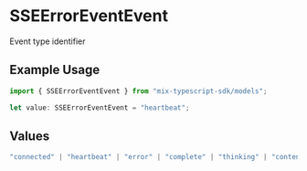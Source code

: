 # SSEErrorEventEvent

Event type identifier

## Example Usage

```typescript
import { SSEErrorEventEvent } from "mix-typescript-sdk/models";

let value: SSEErrorEventEvent = "heartbeat";
```

## Values

```typescript
"connected" | "heartbeat" | "error" | "complete" | "thinking" | "content" | "tool" | "tool_execution_start" | "tool_execution_complete" | "permission" | "summarize" | "session_created" | "session_deleted"
```